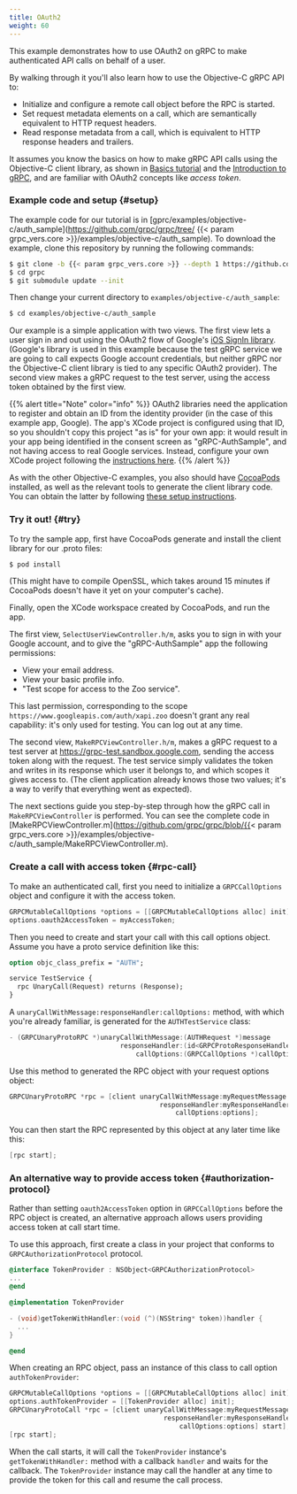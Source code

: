 ```yaml
---
title: OAuth2
weight: 60
---
```


This example demonstrates how to use OAuth2 on gRPC to make
authenticated API calls on behalf of a user.

By walking through it you'll also learn how to use the Objective-C gRPC API to:

- Initialize and configure a remote call object before the RPC is started.
- Set request metadata elements on a call, which are semantically equivalent to
  HTTP request headers.
- Read response metadata from a call, which is equivalent to HTTP response
  headers and trailers.

It assumes you know the basics on how to make gRPC API calls using the
Objective-C client library, as shown in [Basics tutorial](../basics/) and the
[Introduction to gRPC](/docs/what-is-grpc/introduction/), and are familiar with OAuth2 concepts like _access
token_.

### Example code and setup {#setup}

The example code for our tutorial is in
[gprc/examples/objective-c/auth_sample](https://github.com/grpc/grpc/tree/
{{< param grpc_vers.core >}}/examples/objective-c/auth_sample). To
download the example, clone this repository by running the following commands:

```sh
$ git clone -b {{< param grpc_vers.core >}} --depth 1 https://github.com/grpc/grpc
$ cd grpc
$ git submodule update --init
```

Then change your current directory to `examples/objective-c/auth_sample`:

```sh
$ cd examples/objective-c/auth_sample
```

Our example is a simple application with two views. The first view lets a user
sign in and out using the OAuth2 flow of Google's [iOS SignIn
library](https://developers.google.com/identity/sign-in/ios/). (Google's library
is used in this example because the test gRPC service we are going to call
expects Google account credentials, but neither gRPC nor the Objective-C client
library is tied to any specific OAuth2 provider). The second view makes a gRPC
request to the test server, using the access token obtained by the first view.

{{% alert title="Note" color="info" %}}
OAuth2 libraries need the application to register and obtain an ID from
the identity provider (in the case of this example app, Google). The app's XCode
project is configured using that ID, so you shouldn't copy this project "as is"
for your own app: it would result in your app being identified in the consent
screen as "gRPC-AuthSample", and not having access to real Google services.
Instead, configure your own XCode project following the [instructions
here](https://developers.google.com/identity/sign-in/ios/).
{{% /alert %}}

As with the other Objective-C examples, you also should have
[CocoaPods](https://cocoapods.org/#install) installed, as well as the relevant
tools to generate the client library code. You can obtain the latter by
following [these setup instructions](https://github.com/grpc/homebrew-grpc).

### Try it out! {#try}

To try the sample app, first have CocoaPods generate and install the client library for our .proto
files:

```sh
$ pod install
```

(This might have to compile OpenSSL, which takes around 15 minutes if CocoaPods
doesn't have it yet on your computer's cache).

Finally, open the XCode workspace created by CocoaPods, and run the app.

The first view, `SelectUserViewController.h/m`, asks you to sign in with your
Google account, and to give the "gRPC-AuthSample" app the following permissions:

- View your email address.
- View your basic profile info.
- "Test scope for access to the Zoo service".

This last permission, corresponding to the scope
`https://www.googleapis.com/auth/xapi.zoo` doesn't grant any real capability:
it's only used for testing. You can log out at any time.

The second view, `MakeRPCViewController.h/m`, makes a gRPC request to a test
server at https://grpc-test.sandbox.google.com, sending the access token along
with the request. The test service simply validates the token and writes in its
response which user it belongs to, and which scopes it gives access to. (The
client application already knows those two values; it's a way to verify that
everything went as expected).

The next sections guide you step-by-step through how the gRPC call in
`MakeRPCViewController` is performed. You can see the complete code in
[MakeRPCViewController.m](https://github.com/grpc/grpc/blob/{{< param grpc_vers.core >}}/examples/objective-c/auth_sample/MakeRPCViewController.m).

### Create a call with access token {#rpc-call}

To make an authenticated call, first you need to initialize a `GRPCCallOptions` object and configure
it with the access token.

```objective-c
GRPCMutableCallOptions *options = [[GRPCMutableCallOptions alloc] init];
options.oauth2AccessToken = myAccessToken;
```

Then you need to create and start your call with this call options object. Assume you have a proto
service definition like this:

```protobuf
option objc_class_prefix = "AUTH";

service TestService {
  rpc UnaryCall(Request) returns (Response);
}
```

A `unaryCallWithMessage:responseHandler:callOptions:` method, with which you're already familiar, is
generated for the `AUTHTestService` class:

```objective-c
- (GRPCUnaryProtoRPC *)unaryCallWithMessage:(AUTHRequest *)message
                            responseHandler:(id<GRPCProtoResponseHandler>)responseHandler
                                callOptions:(GRPCCallOptions *)callOptions;
```

Use this method to generated the RPC object with your request options object:

```objective-c
GRPCUnaryProtoRPC *rpc = [client unaryCallWithMessage:myRequestMessage
                                      responseHandler:myResponseHandler
                                          callOptions:options];
```

You can then start the RPC represented by this object at any later time like this:

```objective-c
[rpc start];
```

### An alternative way to provide access token {#authorization-protocol}

Rather than setting `oauth2AccessToken` option in `GRPCCallOptions` before the RPC object is
created, an alternative approach allows users providing access token at call start time.

To use this approach, first create a class in your project that conforms to
`GRPCAuthorizationProtocol` protocol.

```objective-c
@interface TokenProvider : NSObject<GRPCAuthorizationProtocol>
...
@end

@implementation TokenProvider

- (void)getTokenWithHandler:(void (^)(NSString* token))handler {
  ...
}

@end
```

When creating an RPC object, pass an instance of this class to call option `authTokenProvider`:

```objective-c
GRPCMutableCallOptions *options = [[GRPCMutableCallOptions alloc] init];
options.authTokenProvider = [[TokenProvider alloc] init];
GRPCUnaryProtoCall *rpc = [client unaryCallWithMessage:myRequestMessage
                                       responseHandler:myResponseHandler
                                           callOptions:options] start];
[rpc start];
```

When the call starts, it will call the `TokenProvider` instance's `getTokenWithHandler:` method with
a callback `handler` and waits for the callback. The `TokenProvider` instance may call the handler
at any time to provide the token for this call and resume the call process.
